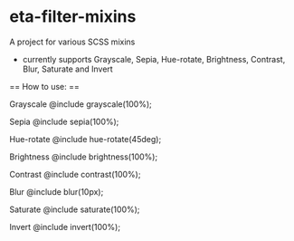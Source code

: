eta-filter-mixins
=================

A project for various SCSS mixins  

- currently supports Grayscale, Sepia, Hue-rotate, Brightness, Contrast, Blur, Saturate and Invert 

== How to use: ==

Grayscale     @include grayscale(100%);

Sepia         @include sepia(100%);

Hue-rotate    @include hue-rotate(45deg);

Brightness    @include brightness(100%);

Contrast      @include contrast(100%);

Blur          @include blur(10px);

Saturate      @include saturate(100%);

Invert        @include invert(100%);